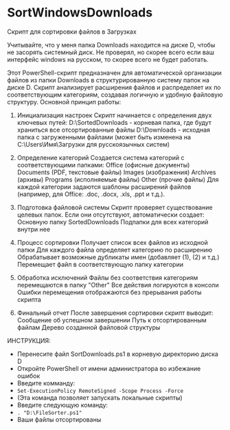 # SortWindowsDownloads
Скрипт для сортировки файлов в Загрузках

Учитывайте, что у меня папка Downloads находится на диске D, чтобы не засорять системный  диск.
Не проверял, но скорее всего если ваш интерфейс windows на русском, то скорее всего не будет работать.

Этот PowerShell-скрипт предназначен для автоматической организации файлов из папки Downloads в структурированную систему папок на диске D. Скрипт анализирует расширения файлов и распределяет их по соответствующим категориям, создавая логичную и удобную файловую структуру.
Основной принцип работы:
1) Инициализация настроек
Скрипт начинается с определения двух ключевых путей:
D:\SortedDownloads - корневая папка, где будут храниться все отсортированные файлы
D:\Downloads - исходная папка с загруженными файлами (может быть изменена на C:\Users\Имя\Загрузки для русскоязычных систем)

2) Определение категорий
Создается система категорий с соответствующими папками:
Office (офисные документы)
Documents (PDF, текстовые файлы)
Images (изображения)
Archives (архивы)
Programs (исполняемые файлы)
Other (прочие файлы)
Для каждой категории задаются шаблоны расширений файлов (например, для Office: .doc, .docx, .xls, .ppt и т.д.).

3) Подготовка файловой системы
Скрипт проверяет существование целевых папок. Если они отсутствуют, автоматически создает:
Основную папку SortedDownloads
Подпапки для всех категорий внутри нее

4) Процесс сортировки
Получает список всех файлов из исходной папки
Для каждого файла определяет категорию по расширению
Обрабатывает возможные дубликаты имен (добавляет (1), (2) и т.д.)
Перемещает файл в соответствующую папку категории

5) Обработка исключений
Файлы без соответствия категориям перемещаются в папку "Other"
Все действия логируются в консоли
Ошибки перемещения отображаются без прерывания работы скрипта

6) Финальный отчет
После завершения сортировки скрипт выводит:
Сообщение об успешном завершении
Путь к отсортированным файлам
Дерево созданной файловой структуры

ИНСТРУКЦИЯ:
* Перенесите файл SortDownloads.ps1 в корневую директорию диска D
*  Откройте PowerShell от имени администратора во избежание ошибок
*  Введите комманду:
*  `Set-ExecutionPolicy RemoteSigned -Scope Process -Force`
*  (Эта команда позволяет запускать локальные скрипты)
*  Введите следующую команду:
* `. "D:\FileSorter.ps1"`
* Ваши файлы отсортированы
